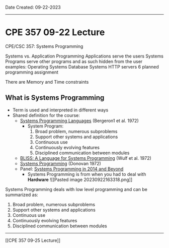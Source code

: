 Date Created: 09-22-2023
___
# CPE 357 09-22 Lecture
CPE/CSC 357: Systems Programming

Systems vs. Application Programming
	Applications serve the users
	Systems Programs serve other programs and as such hidden from the user
		examples:
			Operating Systems
			Database Systems
			HTTP servers
6 planned programming assignment

There are Memory and Time constraints

## What is Systems Programming
- Term is used and interpreted in different ways
- Shared definition for the course:
	- [Systems Programming Languages](https://www.sciencedirect.com/science/article/abs/pii/S0065245808605100) (Bergeron1 et al. 1972)
		- System Program:
			1. Broad problem, numerous subproblems
			2. Support other systems and applications
			3. Continuous use
			4. Continuously evolving features
			5. Disciplined communication between modules
	- [BLISS: A Language for Systems Programming](https://www2.cs.arizona.edu/classes/cs520/spring06/bliss.pdf) (Wulf et al. 1972)
	- [Systems Programming](https://dl.acm.org/citation.cfm?id=542917) (Donovan 1972)    
	- Panel: [Systems Programming in 2014 and Beyond](https://learn.microsoft.com/en-us/events/lang-next-2014/panel-systems-programming-languages-in-2014-beyond)
		- Systems Programming is from when you had to deal with **Hardware** 
![[Pasted image 20230922163318.png]]

Systems Programming deals with low level programming and can be summarized as:
1. Broad problem, numerous subproblems
2. Support other systems and applications
3. Continuous use 
4. Continuously evolving features
5. Disciplined communication between modules

---
[[CPE 357 09-25 Lecture]]
